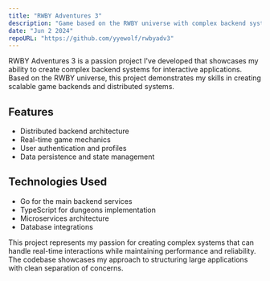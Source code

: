 ```yaml
---
title: "RWBY Adventures 3"
description: "Game based on the RWBY universe with complex backend systems"
date: "Jun 2 2024"
repoURL: "https://github.com/yyewolf/rwbyadv3"
---
```


RWBY Adventures 3 is a passion project I've developed that showcases my ability to create complex backend systems for interactive applications. Based on the RWBY universe, this project demonstrates my skills in creating scalable game backends and distributed systems.

## Features

- Distributed backend architecture
- Real-time game mechanics
- User authentication and profiles
- Data persistence and state management

## Technologies Used

- Go for the main backend services
- TypeScript for dungeons implementation
- Microservices architecture
- Database integrations

This project represents my passion for creating complex systems that can handle real-time interactions while maintaining performance and reliability. The codebase showcases my approach to structuring large applications with clean separation of concerns.
